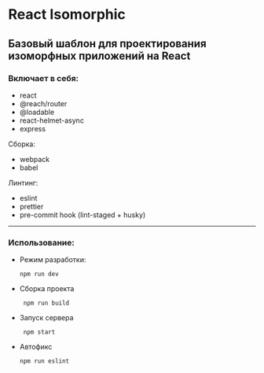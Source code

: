 # React Isomorphic

## Базовый шаблон для проектирования изоморфных приложений на React

### Включает в себя:

- react
- @reach/router
- @loadable
- react-helmet-async
- express

Сборка:
- webpack 
- babel

Линтинг:
- eslint
- prettier
- pre-commit hook (lint-staged + husky)

----
### Использование:

 -  Режим разработки:

        npm run dev

 - Сборка проекта

        npm run build

 - Запуск сервера

        npm start

 -  Автофикс

        npm run eslint



  




